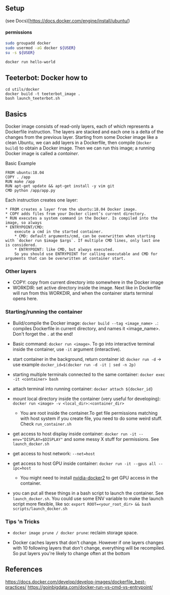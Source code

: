 ## Setup

(see Docs)[https://docs.docker.com/engine/install/ubuntu/)

#### permissions
```bash
sudo groupadd docker
sudo usermod -aG docker ${USER}
su -s ${USER}

docker run hello-world
```

## Teeterbot: Docker how to 

```
cd utils/docker
docker build -t teeterbot_image .
bash launch_teeterbot.sh
```

## Basics
Docker image consists of read-only layers, each of which represents a Dockerfile instruction. 
The layers are stacked and each one is a delta of the changes from the previous layer.
Starting from some Docker image like a clean Ubuntu, we can add layers in a Dockerfile, then compile (`docker build`) to obtain a Docker image.
Then we can run this image; a running Docker image is called a _container_.

Basic Example

```Docker
FROM ubuntu:18.04
COPY . /app
RUN make /app
RUN apt-get update && apt-get install -y vim git
CMD python /app/app.py
```

Each instruction creates one layer:

    * FROM creates a layer from the ubuntu:18.04 Docker image.
    * COPY adds files from your Docker client’s current directory.
    * RUN executes a system command in the Docker. Is compiled into the image, so always
    * ENTRYPOINT/CMD:
        execute a cmd in the started container.
        * CMD: default arguments/cmd, can be overwritten when starting with `docker run $image $args`. If multiple CMD lines, only last one is considered.
        * ENTRYPOINT: like CMD, but always executed.
        So you should use ENTRYPOINT for calling executable and CMD for arguments that can be overwritten at container start.

### Other layers

* COPY: copy from current directory into somewhere in the Docker image
* WORKDIR: set active directory inside the image. Next like in Dockerfile will run from this WORKDIR, and when the container starts terminal opens here.

### Starting/running the container

* Build/compile the Docker image: `docker build --tag <image_name> .`: compiles Dockerfile in current directory, and names it <image_name>. Don't forget the `.` at the end!

* Basic command: `docker run <image>`.
    To go into interactive terminal inside the container, use `-it` argument (interactive).

* start container in the background, return container id: `docker run -d` -> use example `docker_id=$(docker run -d -it | sed -n 2p)`
* starting multiple terminals connected to the same container: `docker exec -it <container> bash`
* attach terminal into running container: `docker attach ${docker_id}`

* mount local directory inside the container (very useful for developing):
    `docker run <image> -v <local_dir>:<container_dir>`

    * You are root inside the container.To get file permissions matching with host system if you create file, you need to do some weird stuff. Check `run_container.sh`

* get access to host display inside container: `docker run -it --env="DISPLAY=$DISPLAY"` and some messy X stuff for permissions. See `launch_docker.sh`

* get access to host network: `--net=host`
    
* get access to host GPU inside container: `docker run -it --gpus all --ipc=host`
    * You might need to install [nvidia-docker2](https://docs.nvidia.com/datacenter/cloud-native/container-toolkit/install-guide.html#docker) to get GPU access in the container.

* you can put all these things in a bash script to launch the container. See `launch_docker.sh`. You could use some ENV variable to make the launch script more flexible, like so: `export ROOT=<your_root_dir> && bash scripts/launch_docker.sh `


### Tips 'n Tricks

* `docker image prune / docker prune`: reclaim storage space.

* Docker caches layers that don't change. However if one layers changes with 10 following layers that don't change, everything will be recompiled.
    So put layers you're likely to change often at the bottom


## References
https://docs.docker.com/develop/develop-images/dockerfile_best-practices/
https://goinbigdata.com/docker-run-vs-cmd-vs-entrypoint/


